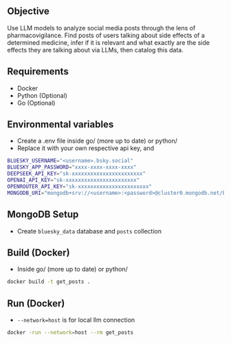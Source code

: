 ## Objective
Use LLM models to analyze social media posts through the lens of pharmacovigilance. Find posts of users talking about side effects of a determined medicine, infer if it is relevant and what exactly are the side effects they are talking about via LLMs, then catalog this data.

## Requirements
- Docker
- Python (Optional)
- Go (Optional)

## Environmental variables
- Create a .env file inside go/ (more up to date) or python/
- Replace it with your own respective api key, <username> and <password>
```sh
BLUESKY_USERNAME="<username>.bsky.social"
BLUESKY_APP_PASSWORD="xxxx-xxxx-xxxx-xxxx"
DEEPSEEK_API_KEY="sk-xxxxxxxxxxxxxxxxxxxxxxx"
OPENAI_API_KEY="sk-xxxxxxxxxxxxxxxxxxxxxxx"
OPENROUTER_API_KEY="sk-xxxxxxxxxxxxxxxxxxxxxxx"
MONGODB_URI="mongodb+srv://<username>:<password>@cluster0.mongodb.net/bluesky_data?retryWrites=true&w=majority"
```

## MongoDB Setup
- Create `bluesky_data` database and `posts` collection

## Build (Docker)
- Inside go/ (more up to date) or python/
``` sh
docker build -t get_posts .
```

## Run (Docker)
- `--network=host` is for local llm connection
``` sh
docker -run --network=host --rm get_posts
```
